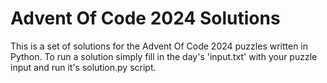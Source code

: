 # Advent Of Code 2024 Solutions
This is a set of solutions for the Advent Of Code 2024 puzzles written in Python.
To run a solution simply fill in the day's 'input.txt' with your puzzle input and run it's solution.py script.
